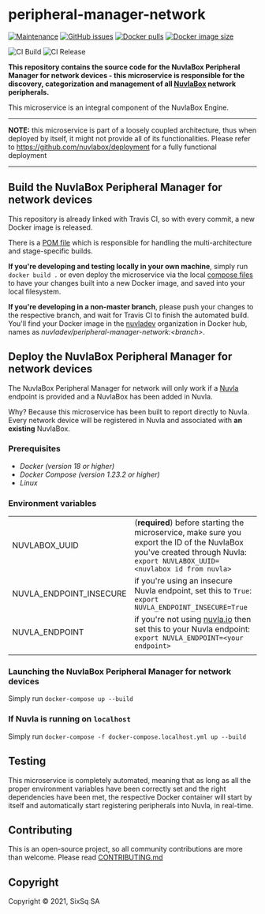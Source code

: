 # peripheral-manager-network


[![Maintenance](https://img.shields.io/badge/Maintained%3F-yes-green.svg?style=for-the-badge)](https://github.com/nuvlabox/peripheral-manager-network/graphs/commit-activity)
[![GitHub issues](https://img.shields.io/github/issues/nuvlabox/peripheral-manager-network?style=for-the-badge&logo=github&logoColor=white)](https://GitHub.com/nuvlabox/peripheral-manager-network/issues/)
[![Docker pulls](https://img.shields.io/docker/pulls/nuvlabox/peripheral-manager-network?style=for-the-badge&logo=Docker&logoColor=white)](https://cloud.docker.com/u/nuvlabox/repository/docker/nuvlabox/peripheral-manager-network)
[![Docker image size](https://img.shields.io/docker/image-size/nuvladev/peripheral-manager-network/master?logo=docker&logoColor=white&style=for-the-badge)](https://cloud.docker.com/u/nuvlabox/repository/docker/nuvlabox/peripheral-manager-network)


![CI Build](https://github.com/nuvlabox/peripheral-manager-network/actions/workflows/main.yml/badge.svg)
![CI Release](https://github.com/nuvlabox/peripheral-manager-network/actions/workflows/release.yml/badge.svg)


**This repository contains the source code for the NuvlaBox Peripheral Manager for network devices - this microservice is responsible for the discovery, categorization and management of all [NuvlaBox](https://sixsq.com/products-and-services/nuvlabox/overview) network peripherals.**

This microservice is an integral component of the NuvlaBox Engine.


---

**NOTE:** this microservice is part of a loosely coupled architecture, thus when deployed by itself, it might not provide all of its functionalities. Please refer to https://github.com/nuvlabox/deployment for a fully functional deployment

---

## Build the NuvlaBox Peripheral Manager for network devices

This repository is already linked with Travis CI, so with every commit, a new Docker image is released. 

There is a [POM file](pom.xml) which is responsible for handling the multi-architecture and stage-specific builds.

**If you're developing and testing locally in your own machine**, simply run `docker build .` or even deploy the microservice via the local [compose files](docker-compose.yml) to have your changes built into a new Docker image, and saved into your local filesystem.

**If you're developing in a non-master branch**, please push your changes to the respective branch, and wait for Travis CI to finish the automated build. You'll find your Docker image in the [nuvladev](https://hub.docker.com/u/nuvladev) organization in Docker hub, names as _nuvladev/peripheral-manager-network:\<branch\>_.

## Deploy the NuvlaBox Peripheral Manager for network devices

The NuvlaBox Peripheral Manager for network will only work if a [Nuvla](https://github.com/nuvla/deployment) endpoint is provided and a NuvlaBox has been added in Nuvla.

Why? Because this microservice has been built to report directly to Nuvla. Every network device will be registered in Nuvla and associated with **an existing** NuvlaBox.

### Prerequisites 

 - *Docker (version 18 or higher)*
 - *Docker Compose (version 1.23.2 or higher)*
 - *Linux*

### Environment variables

|                          	|                                                                                                                                                       	|
|-------------------------	|------------------------------------------------------------------------------------------------------------------------------------------------------	|
|           NUVLABOX_UUID 	| (**required**) before starting the microservice, make sure you export the ID of the NuvlaBox you've created through Nuvla: `export NUVLABOX_UUID=<nuvlabox id from nuvla>` 	|
| NUVLA_ENDPOINT_INSECURE 	| if you're using an insecure Nuvla endpoint, set this to `True`: `export NUVLA_ENDPOINT_INSECURE=True`                                                	|
|          NUVLA_ENDPOINT 	| if you're not using [nuvla.io](https://nuvla.io) then set this to your Nuvla endpoint: `export NUVLA_ENDPOINT=<your endpoint>`                                      	|
| | |

### Launching the NuvlaBox Peripheral Manager for network devices

Simply run `docker-compose up --build`

### If Nuvla is running on `localhost`

Simply run `docker-compose -f docker-compose.localhost.yml up --build`

## Testing 

This microservice is completely automated, meaning that as long as all the proper environment variables have been correctly set and the right dependencies have been met, the respective Docker container will start by itself and automatically start registering peripherals into Nuvla, in real-time.

## Contributing

This is an open-source project, so all community contributions are more than welcome. Please read [CONTRIBUTING.md](CONTRIBUTING.md)
 
## Copyright

Copyright &copy; 2021, SixSq SA
